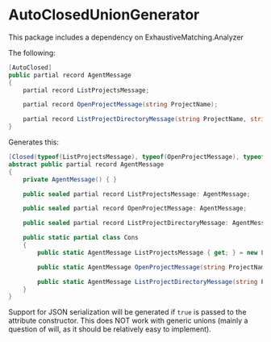 # AutoClosedUnionGenerator

This package includes a dependency on ExhaustiveMatching.Analyzer

The following:

```csharp
[AutoClosed]
public partial record AgentMessage
{
    partial record ListProjectsMessage;

    partial record OpenProjectMessage(string ProjectName);

    partial record ListProjectDirectoryMessage(string ProjectName, string Path);
}
```

Generates this:

```csharp
[Closed(typeof(ListProjectsMessage), typeof(OpenProjectMessage), typeof(ListProjectDirectoryMessage))]
abstract public partial record AgentMessage
{
    private AgentMessage() { }

    public sealed partial record ListProjectsMessage: AgentMessage;

    public sealed partial record OpenProjectMessage: AgentMessage;

    public sealed partial record ListProjectDirectoryMessage: AgentMessage;

    public static partial class Cons
    {
        public static AgentMessage ListProjectsMessage { get; } = new ListProjectsMessage();

        public static AgentMessage OpenProjectMessage(string ProjectName) => new OpenProjectMessage(ProjectName);

        public static AgentMessage ListProjectDirectoryMessage(string ProjectName, string Path) => new ListProjectDirectoryMessage(ProjectName, Path);
    }
}
```

Support for JSON serialization will be generated if `true` is passed to the attribute constructor. This does NOT work with generic unions (mainly a question of will, as it should be relatively easy to implement).
